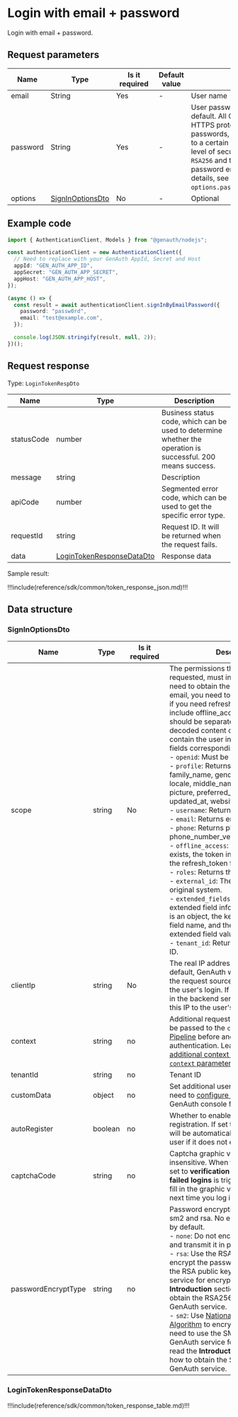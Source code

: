 # Login with email + password

<!--
Warning ⚠️:
Do not modify this document directly,
https://github.com/Authing/authing-docs-factory
Use this project to generate
-->

<LastUpdated />

Login with email + password.

## Request parameters

| Name     | Type                                             | <div style="width:80px">Is it required</div> | Default value | <div style="width:300px">Description</div>                                                                                                                                                                                                                                                                                                                        | <div style="width:200px"></div>Example value</div> |
| -------- | ------------------------------------------------ | -------------------------------------------- | ------------- | ----------------------------------------------------------------------------------------------------------------------------------------------------------------------------------------------------------------------------------------------------------------------------------------------------------------------------------------------------------------- | -------------------------------------------------- |
| email    | String                                           | Yes                                          | -             | User name                                                                                                                                                                                                                                                                                                                                                         | `test@example.com`                                 |
| password | String                                           | Yes                                          | -             | User password, not encrypted by default. All GenAuth APIs use the HTTPS protocol to securely transmit passwords, which can ensure security to a certain extent. If you need a higher level of security, we also support `RSA256` and the national secret `SM2` password encryption method. For details, see the optional parameter `options.passwordEncryptType`. | `passw0rd`                                         |
| options  | <a href="#SignInOptionsDto">SignInOptionsDto</a> | No                                           | -             | Optional                                                                                                                                                                                                                                                                                                                                                          | `{"passwordEncryptType":"none"}`                   |

## Example code

```typescript
import { AuthenticationClient, Models } from "@genauth/nodejs";

const authenticationClient = new AuthenticationClient({
  // Need to replace with your GenAuth AppId, Secret and Host
  appId: "GEN_AUTH_APP_ID",
  appSecret: "GEN_AUTH_APP_SECRET",
  appHost: "GEN_AUTH_APP_HOST",
});

(async () => {
  const result = await authenticationClient.signInByEmailPassword({
    password: "passw0rd",
    email: "test@example.com",
  });

  console.log(JSON.stringify(result, null, 2));
})();
```

## Request response

Type: `LoginTokenRespDto`

| Name       | Type                                                               | Description                                                                                                  |
| ---------- | ------------------------------------------------------------------ | ------------------------------------------------------------------------------------------------------------ |
| statusCode | number                                                             | Business status code, which can be used to determine whether the operation is successful. 200 means success. |
| message    | string                                                             | Description                                                                                                  |
| apiCode    | number                                                             | Segmented error code, which can be used to get the specific error type.                                      |
| requestId  | string                                                             | Request ID. It will be returned when the request fails.                                                      |
| data       | <a href="#LoginTokenResponseDataDto">LoginTokenResponseDataDto</a> | Response data                                                                                                |

Sample result:

!!!include(reference/sdk/common/token_response_json.md)!!!

## Data structure

### <a id="SignInOptionsDto"></a> SignInOptionsDto

| Name                | Type    | <div style="width:80px">Is it required</div> | <div style="width:300px">Description</div>                                                                                                                                                                                                                                                                                                                                                                                                                                                                                                                                                                                                                                                                                                                                                                                                                                                                                                                                                                                                                                                                                                                                                                            | <div style="width:200px">Sample value</div> |
| ------------------- | ------- | -------------------------------------------- | --------------------------------------------------------------------------------------------------------------------------------------------------------------------------------------------------------------------------------------------------------------------------------------------------------------------------------------------------------------------------------------------------------------------------------------------------------------------------------------------------------------------------------------------------------------------------------------------------------------------------------------------------------------------------------------------------------------------------------------------------------------------------------------------------------------------------------------------------------------------------------------------------------------------------------------------------------------------------------------------------------------------------------------------------------------------------------------------------------------------------------------------------------------------------------------------------------------------- | ------------------------------------------- |
| scope               | string  | No                                           | The permissions that need to be requested, must include openid. If you need to obtain the phone number and email, you need to include phone email; if you need refresh_token, you need to include offline_access. Multiple scopes should be separated by spaces. The decoded content of id_token will contain the user information related fields corresponding to these scopes. <br>- `openid`: Must be included. <br>- `profile`: Returns birthdate, family_name, gender, given_name, locale, middle_name, name, nickname, picture, preferred_username, profile, updated_at, website, zoneinfo fields. <br>- `username`: Returns username. <br>- `email`: Returns email, email_verified. <br>- `phone`: Returns phone_number, phone_number_verified. <br>- `offline_access`: If this parameter exists, the token interface will return the refresh_token field. <br>- `roles`: Returns the user's role list. <br>- `external_id`: The user's user ID in the original system. <br>- `extended_fields`: Returns the user's extended field information, the content is an object, the key is the extended field name, and the value is the extended field value. <br>- `tenant_id`: Returns the user's tenant ID. <br> | `openid profile`                            |
| clientIp            | string  | No                                           | The real IP address of the client. By default, GenAuth will identify the IP of the request source as the IP address of the user's login. If you call this interface in the backend server, you need to set this IP to the user's real request IP.                                                                                                                                                                                                                                                                                                                                                                                                                                                                                                                                                                                                                                                                                                                                                                                                                                                                                                                                                                     | `192.168.0.1`                               |
| context             | string  | no                                           | Additional request context, which will be passed to the `context` object of the [Pipeline](https://docs.genauth.ai/guides/pipeline/) before and after authentication. Learn [how to get the additional context passed in the `context` parameter of the Pipeline](https://docs.genauth.ai/guides/pipeline/context-object.html).                                                                                                                                                                                                                                                                                                                                                                                                                                                                                                                                                                                                                                                                                                                                                                                                                                                                                       | `{"source":"utm"}`                          |
| tenantId            | string  | no                                           | Tenant ID                                                                                                                                                                                                                                                                                                                                                                                                                                                                                                                                                                                                                                                                                                                                                                                                                                                                                                                                                                                                                                                                                                                                                                                                             | `625783d629f2bd1f5ddddd98c`                 |
| customData          | object  | no                                           | Set additional user custom data. You need to [configure custom data](https://docs.genauth.ai/guides/users/user-defined-field/) in the GenAuth console first.                                                                                                                                                                                                                                                                                                                                                                                                                                                                                                                                                                                                                                                                                                                                                                                                                                                                                                                                                                                                                                                          | `{"school":"pku","age":"20"}`               |
| autoRegister        | boolean | no                                           | Whether to enable automatic registration. If set to true, an account will be automatically created for the user if it does not exist.                                                                                                                                                                                                                                                                                                                                                                                                                                                                                                                                                                                                                                                                                                                                                                                                                                                                                                                                                                                                                                                                                 |                                             |
| captchaCode         | string  | no                                           | Captcha graphic verification code, case insensitive. When the **security policy** is set to **verification code** and the **limit of failed logins** is triggered, you need to fill in the graphic verification code the next time you log in.                                                                                                                                                                                                                                                                                                                                                                                                                                                                                                                                                                                                                                                                                                                                                                                                                                                                                                                                                                        | `a8nz`                                      |
| passwordEncryptType | string  | no                                           | Password encryption type, supports sm2 and rsa. No encryption is required by default. <br>- `none`: Do not encrypt the password and transmit it in plain text. <br>- `rsa`: Use the RSA256 algorithm to encrypt the password. You need to use the RSA public key of the GenAuth service for encryption. Please read the **Introduction** section to learn how to obtain the RSA256 public key of the GenAuth service. <br>- `sm2`: Use [National Encryption SM2 Algorithm](https://baike.baidu.com/item/SM2/15081831) to encrypt the password. You need to use the SM2 public key of the GenAuth service for encryption. Please read the **Introduction** section to learn how to obtain the SM2 public key of the GenAuth service. <br>                                                                                                                                                                                                                                                                                                                                                                                                                                                                              | sm2                                         |

### <a id="LoginTokenResponseDataDto"></a> LoginTokenResponseDataDto

!!!include(reference/sdk/common/token_response_table.md)!!!
